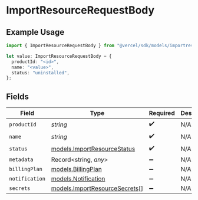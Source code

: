 # ImportResourceRequestBody

## Example Usage

```typescript
import { ImportResourceRequestBody } from "@vercel/sdk/models/importresourceop.js";

let value: ImportResourceRequestBody = {
  productId: "<id>",
  name: "<value>",
  status: "uninstalled",
};
```

## Fields

| Field                                                                | Type                                                                 | Required                                                             | Description                                                          |
| -------------------------------------------------------------------- | -------------------------------------------------------------------- | -------------------------------------------------------------------- | -------------------------------------------------------------------- |
| `productId`                                                          | *string*                                                             | :heavy_check_mark:                                                   | N/A                                                                  |
| `name`                                                               | *string*                                                             | :heavy_check_mark:                                                   | N/A                                                                  |
| `status`                                                             | [models.ImportResourceStatus](../models/importresourcestatus.md)     | :heavy_check_mark:                                                   | N/A                                                                  |
| `metadata`                                                           | Record<string, *any*>                                                | :heavy_minus_sign:                                                   | N/A                                                                  |
| `billingPlan`                                                        | [models.BillingPlan](../models/billingplan.md)                       | :heavy_minus_sign:                                                   | N/A                                                                  |
| `notification`                                                       | [models.Notification](../models/notification.md)                     | :heavy_minus_sign:                                                   | N/A                                                                  |
| `secrets`                                                            | [models.ImportResourceSecrets](../models/importresourcesecrets.md)[] | :heavy_minus_sign:                                                   | N/A                                                                  |